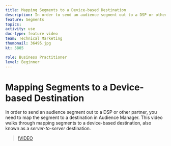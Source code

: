 ```yaml
---
title: Mapping Segments to a Device-based Destination
description: In order to send an audience segment out to a DSP or other partner, you need to map the segment to a destination in Audience Manager. This video walks through mapping segments to a device-based destination, also known as a "server to server" destination.
feature: Segments
topics: 
activity: use
doc-type: feature video
team: Technical Marketing
thumbnail: 36495.jpg
kt: 5805

role: Business Practitioner
level: Beginner
---
```


# Mapping Segments to a Device-based Destination

In order to send an audience segment out to a DSP or other partner, you need to map the segment to a destination in Audience Manager. This video walks through mapping segments to a device-based destination, also known as a _server-to-server_ destination.

>[!VIDEO](https://video.tv.adobe.com/v/36495/?quality=12&learn=on)
